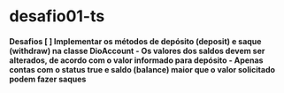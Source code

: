 # desafio01-ts
#### Desafios [ ] Implementar os métodos de depósito (deposit) e saque (withdraw) na classe DioAccount   - Os valores dos saldos devem ser alterados, de acordo com o valor informado para depósito   - Apenas contas com o status true e saldo (balance) maior que o valor solicitado podem fazer saques
